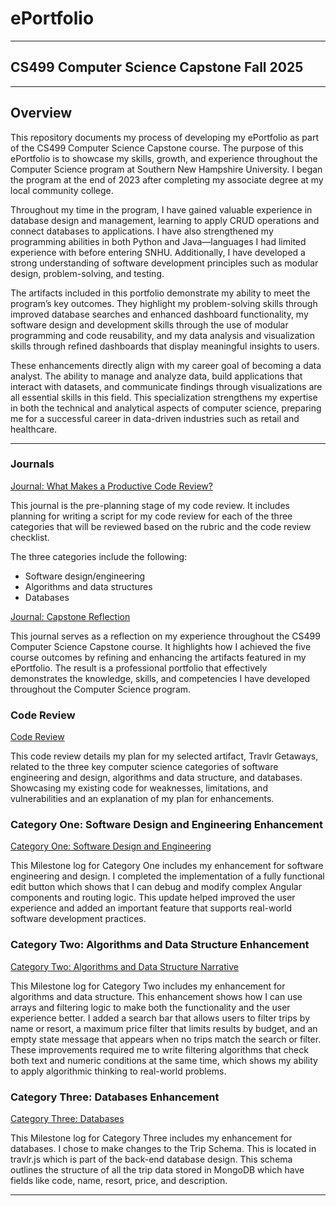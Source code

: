 # ePortfolio

---

## CS499 Computer Science Capstone Fall 2025

---

## Overview

This repository documents my process of developing my ePortfolio as part of the CS499 Computer Science Capstone course. The purpose of this ePortfolio is to showcase my skills, growth, and experience throughout the Computer Science program at Southern New Hampshire University. I began the program at the end of 2023 after completing my associate degree at my local community college.

Throughout my time in the program, I have gained valuable experience in database design and management, learning to apply CRUD operations and connect databases to applications. I have also strengthened my programming abilities in both Python and Java—languages I had limited experience with before entering SNHU. Additionally, I have developed a strong understanding of software development principles such as modular design, problem-solving, and testing.

The artifacts included in this portfolio demonstrate my ability to meet the program’s key outcomes. They highlight my problem-solving skills through improved database searches and enhanced dashboard functionality, my software design and development skills through the use of modular programming and code reusability, and my data analysis and visualization skills through refined dashboards that display meaningful insights to users.

These enhancements directly align with my career goal of becoming a data analyst. The ability to manage and analyze data, build applications that interact with datasets, and communicate findings through visualizations are all essential skills in this field. This specialization strengthens my expertise in both the technical and analytical aspects of computer science, preparing me for a successful career in data-driven industries such as retail and healthcare.

---

### Journals

[Journal: What Makes a Productive Code Review?](CS499/CS499-M1-1_Paper.pdf "Journal: Self-Introduction")

This journal is the pre-planning stage of my code review. It includes planning for writing a script for my code review for each of the three categories that will be reviewed based on the rubric and the code review checklist.

The three categories include the following: 

- Software design/engineering
- Algorithms and data structures
- Databases

[Journal: Capstone Reflection](CS499/CS499-M7-1_Paper.pdf "Journal: Capstone Reflection")

This journal serves as a reflection on my experience throughout the CS499 Computer Science Capstone course. It highlights how I achieved the five course outcomes by refining and enhancing the artifacts featured in my ePortfolio. The result is a professional portfolio that effectively demonstrates the knowledge, skills, and competencies I have developed throughout the Computer Science program.

### Code Review

[Code Review](https://youtu.be/Ct7p3I_X9U0?rel=0 "CS499 Code Review Video")

This code review details my plan for my selected artifact, Travlr Getaways, related to the three key computer science categories of software engineering and design, algorithms and data structure, and databases. Showcasing my existing code for weaknesses, limitations, and vulnerabilities and an explanation of my plan for enhancements.

### Category One: Software Design and Engineering Enhancement

[Category One: Software Design and Engineering](CS499/CS499-M3-2_Paper.pdf "Software Design and Engineering - Angular Components and Routing Logic")

This Milestone log for Category One includes my enhancement for software engineering and design. I completed the implementation of a fully functional edit button which shows that I can debug and modify complex Angular components and routing logic. This update helped improved the user experience and added an important feature that supports real-world software development practices.

### Category Two: Algorithms and Data Structure Enhancement

[Category Two: Algorithms and Data Structure Narrative](CS499/CS499-M4-2_Paper.pdf "Algorithms and Data Structure - Arrays and Filtering Logic")

This Milestone log for Category Two includes my enhancement for algorithms and data structure. This enhancement shows how I can use arrays and filtering logic to make both the functionality and the user experience better. I added a search bar that allows users to filter trips by name or resort, a maximum price filter that limits results by budget, and an empty state message that appears when no trips match the search or filter. These improvements required me to write filtering algorithms that check both text and numeric conditions at the same time, which shows my ability to apply algorithmic thinking to real-world problems.

### Category Three: Databases Enhancement

[Category Three: Databases](CS499/CS499-M5-2_Paper.pdf "Databases - Trip Schema")</br>

This Milestone log for Category Three includes my enhancement for databases. I chose to make changes to the Trip Schema. This is located in travlr.js which is part of the back-end database design. This schema outlines the structure of all the trip data stored in MongoDB which have fields like code, name, resort, price, and description.


---
